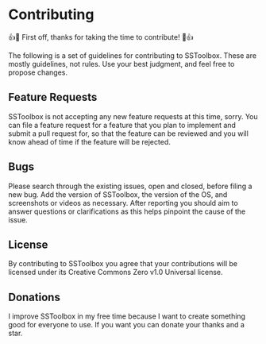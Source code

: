# Contributing

:+1::tada: First off, thanks for taking the time to contribute! :tada::+1:

The following is a set of guidelines for contributing to SSToolbox. These are mostly guidelines, not rules. Use your best judgment, and feel free to propose changes.
## Feature Requests
SSToolbox is not accepting any new feature requests at this time, sorry. You can file a feature request for a feature that you plan to implement and submit a pull request for, so that the feature can be reviewed and you will know ahead of time if the feature will be rejected. 

## Bugs
Please search through the existing issues, open and closed, before filing a new bug.
Add the version of SSToolbox, the version of the OS, and screenshots or videos as necessary.
After reporting you should aim to answer questions or clarifications as this helps pinpoint the cause of the issue.

## License
By contributing to SSToolbox you agree that your contributions will be licensed under its Creative Commons Zero v1.0 Universal license.

## Donations
I improve SSToolbox in my free time because I want to create something good for everyone to use. If you want you can donate your thanks and a star.
